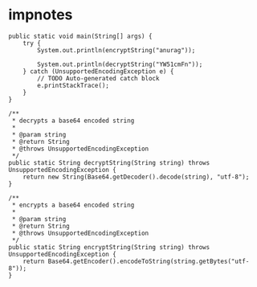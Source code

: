 # impnotes
	public static void main(String[] args) {
		try {
			System.out.println(encryptString("anurag"));

			System.out.println(decryptString("YW51cmFn"));
		} catch (UnsupportedEncodingException e) {
			// TODO Auto-generated catch block
			e.printStackTrace();
		}
	}

	/**
	 * decrypts a base64 encoded string
	 * 
	 * @param string
	 * @return String
	 * @throws UnsupportedEncodingException
	 */
	public static String decryptString(String string) throws UnsupportedEncodingException {
		return new String(Base64.getDecoder().decode(string), "utf-8");
	}

	/**
	 * encrypts a base64 encoded string
	 * 
	 * @param string
	 * @return String
	 * @throws UnsupportedEncodingException
	 */
	public static String encryptString(String string) throws UnsupportedEncodingException {
		return Base64.getEncoder().encodeToString(string.getBytes("utf-8"));
	}
